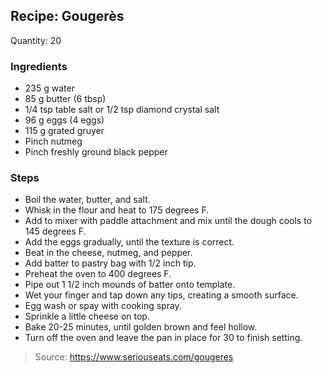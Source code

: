 ## Recipe: Gougerès
Quantity: 20  

### Ingredients
 - 235 g water
 - 85 g butter (6 tbsp)
 - 1/4 tsp table salt or 1/2 tsp diamond crystal salt
 - 96 g eggs (4 eggs)
 - 115 g grated gruyer
 - Pinch nutmeg
 - Pinch freshly ground black pepper

### Steps
 - Boil the water, butter, and salt.
 - Whisk in the flour and heat to 175 degrees F.
 - Add to mixer with paddle attachment and mix until the dough cools to 145 degrees F.
 - Add the eggs gradually, until the texture is correct.
 - Beat in the cheese, nutmeg, and pepper.
 - Add batter to pastry bag with 1/2 inch tip.
 - Preheat the oven to 400 degrees F.
 - Pipe out 1 1/2 inch mounds of batter onto template.
 - Wet your finger and tap down any tips, creating a smooth surface.
 - Egg wash or spay with cooking spray.
 - Sprinkle a little cheese on top.
 - Bake 20-25 minutes, until golden brown and feel hollow.
 - Turn off the oven and leave the pan in place for 30 to finish setting.

> Source: https://www.seriouseats.com/gougeres
